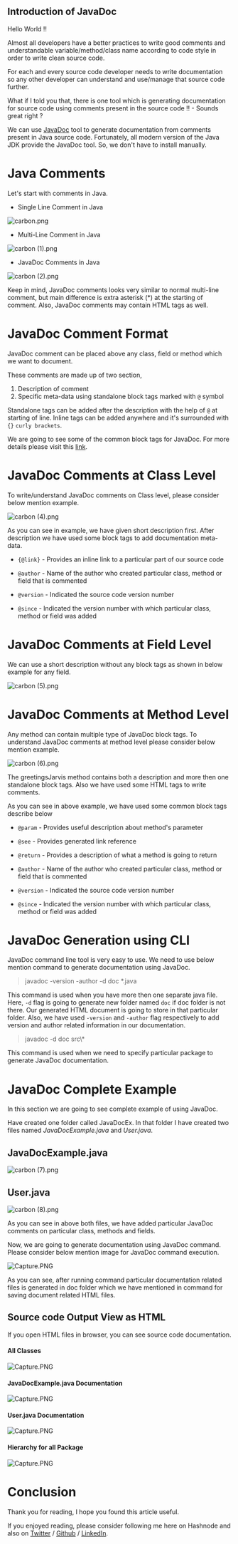 ## Introduction of JavaDoc

Hello World !!

Almost all developers have a better practices to write good comments and understandable variable/method/class name according to code style in order to write clean source code.

For each and every source code developer needs to write documentation so any other developer can understand and use/manage that source code further.

What if I told you that, there is one tool which is generating documentation for source code using comments present in the source code !! - Sounds great right ?

We can use  [JavaDoc](https://docs.oracle.com/javase/8/docs/technotes/tools/windows/javadoc.html) tool to generate documentation from comments present in Java source code. Fortunately, all modern version of the Java JDK provide the JavaDoc tool. So, we don't have to install manually.

# Java Comments 

Let's start with comments in Java.

- Single Line Comment in Java

![carbon.png](https://cdn.hashnode.com/res/hashnode/image/upload/v1638167565493/hfBZW2BaT.png)

- Multi-Line Comment in Java

![carbon (1).png](https://cdn.hashnode.com/res/hashnode/image/upload/v1638167646488/bgMjlpsLY.png)

- JavaDoc Comments in Java

![carbon (2).png](https://cdn.hashnode.com/res/hashnode/image/upload/v1638167874581/_Bo_31E76.png)


Keep in mind, JavaDoc comments looks very similar to normal multi-line comment, but main difference is extra asterisk (*) at the starting of comment. Also, JavaDoc comments may contain HTML tags as well.


# JavaDoc Comment Format

JavaDoc comment can be placed above any class, field or method which we want to document.

These comments are made up of two section,
1. Description of comment
2. Specific meta-data using standalone block tags marked with `@` symbol 

Standalone tags can be added after the description with the help of `@` at starting of line. Inline tags can be added anywhere and it's surrounded with `{}` `curly brackets`.

We are going to see some of the common block tags for JavaDoc. For more details please visit this  [link](https://docs.oracle.com/javase/8/docs/technotes/tools/windows/javadoc.html).

# JavaDoc Comments at Class Level

To write/understand JavaDoc comments on Class level, please consider below mention example.


![carbon (4).png](https://cdn.hashnode.com/res/hashnode/image/upload/v1638172445399/e_HnRBTs_e.png)

As you can see in example, we have given short description first. After description we have used some block tags to add documentation meta-data.

- `{@link}` - Provides an inline link to a particular part of our source code

- `@author` - Name of the author who created particular class, method or field that is commented

- `@version` - Indicated the source code version number

- `@since` - Indicated the version number with which particular class, method or field was added


# JavaDoc Comments at Field Level

We can use a short description without any block tags as shown in below example for any field.

![carbon (5).png](https://cdn.hashnode.com/res/hashnode/image/upload/v1638174285672/0jRQo_eY5.png)


# JavaDoc Comments at Method Level

Any method can contain multiple type of JavaDoc block tags. To understand JavaDoc comments at method level please consider below mention example.

![carbon (6).png](https://cdn.hashnode.com/res/hashnode/image/upload/v1638175434804/MJirsJYVb.png)

The greetingsJarvis method contains both a description and more then one standalone block tags. Also we have used some HTML tags to write comments.

As you can see in above example, we have used some common block tags describe below

- `@param` - Provides useful description about method's parameter

- `@see` - Provides generated link reference

- `@return` - Provides a description of what a method is going to return 

- `@author` - Name of the author who created particular class, method or field that is commented

- `@version` - Indicated the source code version number

- `@since` - Indicated the version number with which particular class, method or field was added


# JavaDoc Generation using CLI

JavaDoc command line tool is very easy to use. We need to use below mention command to generate documentation using JavaDoc.


> javadoc -version -author -d doc *.java

This command is used when you have more then one separate java file. Here, `-d` flag is going to generate new folder named `doc` if doc folder is not there. Our generated HTML document is going to store in that particular folder. Also, we have used `-version` and `-author` flag respectively to add version and author related information in our documentation. 


> javadoc -d doc src\\*

This command is used when we need to specify particular package to generate JavaDoc documentation.


# JavaDoc Complete Example

In this section we are going to see complete example of using JavaDoc.

Have created one folder called JavaDocEx. In that folder I have created two files named *JavaDocExample.java* and *User.java*.

## JavaDocExample.java 

![carbon (7).png](https://cdn.hashnode.com/res/hashnode/image/upload/v1638182594635/nr_l7inKj.png)

## User.java

![carbon (8).png](https://cdn.hashnode.com/res/hashnode/image/upload/v1638182670005/IR3_XFhMA.png)

As you can see in above both files, we have added particular JavaDoc comments on particular class, methods and fields.

Now, we are going to generate documentation using JavaDoc command. Please consider below mention image for JavaDoc command execution.

![Capture.PNG](https://cdn.hashnode.com/res/hashnode/image/upload/v1638182967444/VOyQ1x77Y.png)

As you can see, after running command particular documentation related files is generated in doc folder which we have mentioned in command for saving document related HTML files.

## Source code Output View as HTML

If you open HTML files in browser, you can see source code documentation.

#### All Classes 

![Capture.PNG](https://cdn.hashnode.com/res/hashnode/image/upload/v1638183350782/w4woYq0K-.png)

#### JavaDocExample.java Documentation

![Capture.PNG](https://cdn.hashnode.com/res/hashnode/image/upload/v1638183426723/C6zaOnc9d.png)

#### User.java Documentation

![Capture.PNG](https://cdn.hashnode.com/res/hashnode/image/upload/v1638183520531/nNCYY58K3.png)

#### Hierarchy for all Package

![Capture.PNG](https://cdn.hashnode.com/res/hashnode/image/upload/v1638183632471/xPyfLk2OG.png)


# Conclusion

Thank you for reading, I hope you found this article useful.

If you enjoyed reading, please consider following me here on Hashnode and also on  [Twitter](https://twitter.com/Its_SR__)  /  [Github](https://github.com/sahilrajput2223)  /  [LinkedIn](https://www.linkedin.com/in/rajputsahil/).
